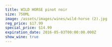 ```yaml
---
title: WILD HORSE pinot noir
size: 750ML
image: /assets/images/wines/wild-horse (2).jpg
reg_price: $17.99
special_price: $14.99
expiration_date: 2016-05-03T00:00:00.000Z
show_wine: true
---
```



